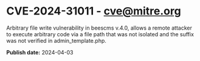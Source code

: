 # CVE-2024-31011 - cve@mitre.org

Arbitrary file write vulnerability in beescms v.4.0, allows a remote attacker to execute arbitrary code via a file path that was not isolated and the suffix was not verified in admin_template.php.

**Publish date:** 2024-04-03
